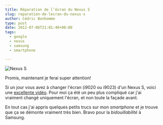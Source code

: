 ```yaml
---
title: Réparation de l’écran du Nexus S
slug: reparation-de-lecran-du-nexus-s
author: Cédric Bonhomme
type: post
date: 2012-07-06T21:01:40+00:00
tags:
  - google
  - nexus
  - samsung
  - smartphone

---
```

![Nexus S](/images/blog/2012/07/L1030328.jpg)

Promis, maintenant je ferai super attention!

Si un jour vous avez à changer l'écran (i9020 ou i9023) d'un Nexus S, voici une [excellente vidéo][1]. Pour moi ça été un peu plus compliqué car j'ai vraiment changé uniquement l'écran, et non toute la façade avant.

En tout cas j'ai appris quelques petits trucs sur mon _smartphone_ et je trouve que ça se démonte vraiment très bien. Bravo pour la _bidouillabilité_ à Samsung.

 [1]: http://www.youtube.com/watch?v=dYB5wiFFIno